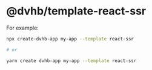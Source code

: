 # @dvhb/template-react-ssr

For example:

```sh
npx create-dvhb-app my-app --template react-ssr

# or

yarn create dvhb-app my-app --template react-ssr
```
